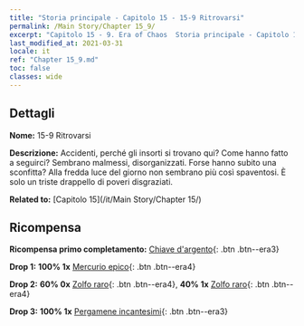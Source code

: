 ```yaml
---
title: "Storia principale - Capitolo 15 - 15-9 Ritrovarsi"
permalink: /Main Story/Chapter 15_9/
excerpt: "Capitolo 15 - 9. Era of Chaos  Storia principale - Capitolo 15_9. 15-9 Ritrovarsi"
last_modified_at: 2021-03-31
locale: it
ref: "Chapter 15_9.md"
toc: false
classes: wide
---
```


## Dettagli

 **Nome:** 15-9 Ritrovarsi

 **Descrizione:** Accidenti, perché gli insorti si trovano qui? Come hanno fatto a seguirci? Sembrano malmessi, disorganizzati. Forse hanno subito una sconfitta? Alla fredda luce del giorno non sembrano più così spaventosi. È solo un triste drappello di poveri disgraziati.

 **Related to:** [Capitolo 15](/it/Main Story/Chapter 15/)

## Ricompensa

 **Ricompensa primo completamento:** [Chiave d'argento](/it/Items/con_693/){: .btn .btn--era3}

 **Drop 1:** **100% 1x** [Mercurio epico](/it/Items/mat_49/){: .btn .btn--era4}

 **Drop 2:** **60% 0x** [Zolfo raro](/it/Items/mat_43/){: .btn .btn--era4}, **40% 1x** [Zolfo raro](/it/Items/mat_43/){: .btn .btn--era4}

 **Drop 3:** **100% 1x** [Pergamene incantesimi](/it/Items/con_694/){: .btn .btn--era3}


